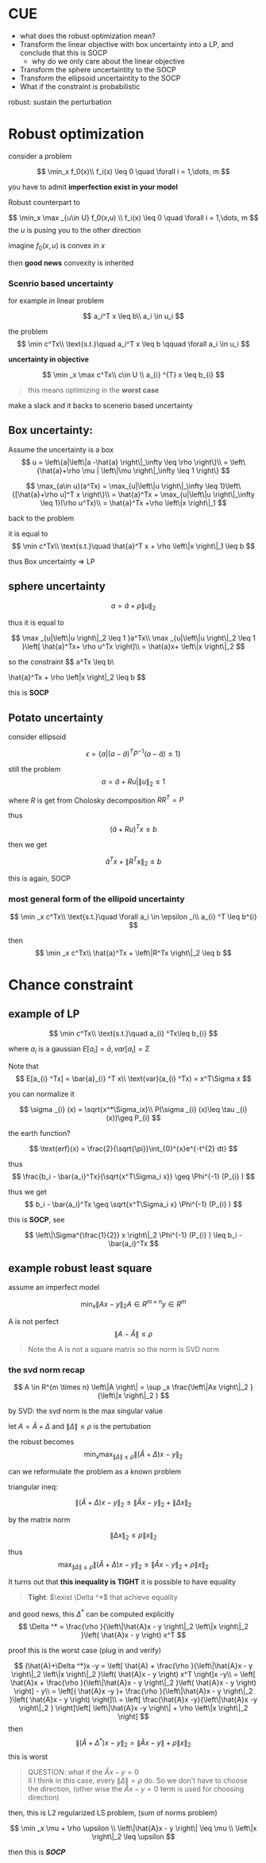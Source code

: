 # CUE
- what does the robust optimization mean?
- Transform the linear objective with box uncertainty into a LP, and conclude that this is SOCP
  - why do we only care about the linear objective
- Transform the sphere uncertaintity to the SOCP
- Transform the ellipsoid uncertaintity to the SOCP
- What if the constraint is probabilistic

robust: sustain the perturbation

# Robust optimization
consider a problem

$$
\min_x f_0(x)\\
f_i(x) \leq 0 \quad \forall i = 1,\dots, m
$$

you have to admit **imperfection exist in your model**

Robust counterpart to

$$
\min_x \max _{u\in U} f_0(x,u) \\
f_i(x) \leq 0 \quad \forall i = 1,\dots, m
$$
the $u$ is pusing you to the other direction

imagine $f_0(x,u)$ is convex in $x$

then **good news** convexity is inherited

### **Scenrio based uncertainty**
for example in linear problem

$$
a_i^T x \leq b\\
a_i \in u_i
$$

the problem 
$$
\min c^Tx\\
\text{s.t.}\quad a_i^T x \leq b \qquad \forall a_i \in u_i
$$

**uncertainty in objective**

$$
\min _x \max  c^Tx\\
c\in U
\\
a_{i} ^{T} x \leq b_{i} 
$$

> this means optimizing in the **worst case**

make a slack and it backs to scenerio based uncertainty

## Box uncertainty:
Assume the uncertainty is a box
$$
u = \left\{a|\left\|a -\hat{a} \right\|_\infty \leq \rho \right\}\\
= \left\{\hat{a}+\rho \mu   | \left\|\mu  \right\|_\infty \leq 1 \right\}
$$

$$
\max_{a\in u}(a^Tx) = \max_{u|\left\|u \right\|_\infty \leq 1}\left\{[\hat{a}+\rho u]^T x \right\}\\
= \hat{a}^Tx + \max_{u|\left\|u \right\|_\infty \leq 1}(\rho u^Tx)\\
= \hat{a}^Tx +\rho \left\|x \right\|_1 
$$

back to the problem

it is equal to
$$
\min c^Tx\\
\text{s.t.}\quad \hat{a}^T x + \rho \left\|x \right\|_1  \leq b
$$

thus Box uncertainty $\Rightarrow$ LP

## sphere uncertainty

$$
a = \hat{a} + \rho \left\|u \right\|_2 
$$

thus it is equal to 

$$
\max _{u|\left\|u \right\|_2 \leq 1 }a^Tx\\
\max _{u|\left\|u \right\|_2 \leq 1 }\left[ \hat{a}^Tx+ \rho u^Tx \right]\\
= \hat{a}x+ \left\|x \right\|_2 
$$

so the constraint
$$
a^Tx \leq b\\

\hat{a}^Tx + \rho \left\|x \right\|_2 \leq b
$$

this is **SOCP**

## Potato uncertainty

consider ellipsoid


$$
\epsilon  = \left\{a|(a-\hat{a})^TP^{-1}(a-\hat{a})\leq 1  \right\}
$$

still the problem
$$
a = \hat{a} + Ru | \left\|u \right\|_2 \leq 1
$$

where $R$ is get from Cholosky decomposition $RR^T = P$

thus 
$$
(\hat{a} + Ru )^Tx \leq b
$$


then we get 

$$
\hat{a}^Tx +  \left\|R^Tx \right\|_2 \leq b
$$

this is again, SOCP 

### most general form of the ellipoid uncertainty

$$
\min _x c^Tx\\
\text{s.t.}\quad \forall a_i \in \epsilon _i\\
a_{i} ^T \leq b^{i} 
$$

then 
$$
\min _x c^Tx\\
\hat{a}^Tx +  \left\|R^Tx \right\|_2 \leq b
$$

# Chance constraint

## example of LP

$$
\min c^Tx\\
\text{s.t.}\quad a_{i} ^Tx\leq  b_{i} 
$$

where $a_{i}$ is a gaussian $E[a_{i}] = \bar{a}, var[a_{i}] = \Sigma$

Note that 
$$
E[a_{i} ^Tx] = \bar{a}_{i} ^T x\\
\text{var}(a_{i} ^Tx) = x^T\Sigma x
$$

you can normalize it

$$
\sigma _{i} (x) = \sqrt{x^*\Sigma_ix}\\
P(\sigma _{i} (x)\leq \tau _{i} (x))\geq P_{i} 
$$

the earth function?


$$
\text{erf}(x) = \frac{2}{\sqrt{\pi}}\int_{0}^{x}e^{-t^{2} dt}
$$

thus
$$
\frac{b_i - \bar{a_i}^Tx}{\sqrt{x^T\Sigma_i x}}  \geq \Phi^{-1} (P_{i} )
$$


thus we get
$$
b_i - \bar{a_i}^Tx \geq  \sqrt{x^T\Sigma_i x} \Phi^{-1} (P_{i} )
$$

this is **SOCP**, see

$$
\left\|\Sigma^{\frac{1}{2}} x  \right\|_2 \Phi^{-1} (P_{i} ) \leq b_i - \bar{a_i}^Tx 
$$

## example **robust least square**

assume an imperfect model

$$
\min _x \left\|Ax-y \right\|_2 A\in R^{m\times n}  y \in R^{m} 
$$

A is not perfect
$$
\left\|A - \hat{A} \right\| \leq \rho 
$$

> Note the A is not a square matrix so the norm is SVD norm

### the svd norm recap

$$
A \in  R^{m \times n} 
\left\|A \right\|  = \sup _x    \frac{\left\|Ax \right\|_2 }{\left\|x \right\|_2 }
$$

by SVD: the svd norm is the max singular value

let $A = \hat{A} + \Delta$ and $\left\|\Delta  \right\|\leq \rho$ is the pertubation

the robust becomes 
$$
\min _x \max _{\left\|\Delta  \right\|\leq \rho} \left\|(\hat{A}+\Delta )x - y \right\|_2 
$$

can we reformulate the problem as a known problem

triangular ineq:

$$
\left\|(\hat{A}+\Delta )x - y \right\|_2  \leq   \left\|\hat{A}x - y \right\|_2 + \left\|\Delta x \right\|_2 
$$

by the matrix norm

$$
\left\|\Delta x \right\|_2 \leq \rho \left\|x \right\|_2 
$$

thus 
$$
\max _{\left\|\Delta  \right\|\leq \rho} \left\|(\hat{A}+\Delta )x - y \right\|_2  \leq  \left\|\hat{A}x - y \right\|_2 + \rho \left\|x \right\|_2 
$$

It turns out that **this inequality is TIGHT** it is possible to have equality

> **Tight**: $\exist \Delta ^*$ that achieve equality

and good news, this $\Delta ^*$ can be computed explicitly
$$
\Delta ^* = \frac{\rho }{\left\|\hat{A}x - y \right\|_2 \left\|x \right\|_2 }\left( \hat{A}x - y \right) x^T
$$

proof this is the worst case (plug in and verify)

$$
(\hat{A}+\Delta ^*)x -y = \left[ \hat{A} + \frac{\rho }{\left\|\hat{A}x - y \right\|_2 \left\|x \right\|_2 }\left( \hat{A}x - y \right) x^T \right]x -y\\
= \left[ \hat{A}x + \frac{\rho }{\left\|\hat{A}x - y \right\|_2  }\left( \hat{A}x - y \right) \right] - y\\
= \left[( \hat{A}x -y )+ \frac{\rho }{\left\|\hat{A}x - y \right\|_2  }\left( \hat{A}x - y \right) \right]\\
= \left[ \frac{\hat{A}x -y}{\left\|\hat{A}x -y \right\|_2 } \right]\left[ \left\|\hat{A}x -y \right\| + \rho \left\|x \right\|_2  \right]
$$
then 
$$
\left\|(\hat{A}+\Delta ^*)x -y \right\|_2  = \left\|\hat{A}x -y \right\| + \rho \left\|x \right\|_2
$$
this is worst

> QUESTION: what if the $\hat{A}x - y = 0$\
> II I think in this case, every $\left\|\Delta \right\| = \rho$ do. So we don't have to choose the direction, (other wise the $\hat{A}x - y = 0$ term is used for choosing direction)


then, this is L2 regularized LS problem, (sum of norms problem)

$$
\min _x \mu + \rho \upsilon \\
\left\|\hat{A}x - y \right\|  \leq \mu \\
\left\|x \right\|_2 \leq   \upsilon 
$$

then this is ***SOCP***

